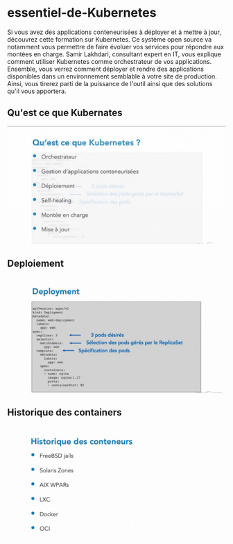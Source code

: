 # essentiel-de-Kubernetes
Si vous avez des applications conteneurisées à déployer et à mettre à jour, découvrez cette formation sur Kubernetes. Ce système open source va notamment vous permettre de faire évoluer vos services pour répondre aux montées en charge. Samir Lakhdari, consultant expert en IT, vous explique comment utiliser Kubernetes comme orchestrateur de vos applications. Ensemble, vous verrez comment déployer et rendre des applications disponibles dans un environnement semblable à votre site de production. Ainsi, vous tirerez parti de la puissance de l'outil ainsi que des solutions qu'il vous apportera.

## Qu'est ce que Kubernates
![qu'est ce que kubernates](images/definition.png)

## Deploiement
![deploiement](images/dploiement.png)

## Historique des containers
![les containers](images/historique.png)